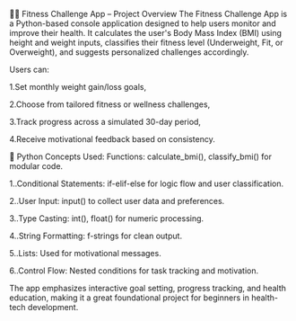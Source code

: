 🏋️‍♀️ Fitness Challenge App – Project Overview
The Fitness Challenge App is a Python-based console application designed to help users monitor and improve their health. It calculates the user's Body Mass Index (BMI) using height and weight inputs, classifies their fitness level (Underweight, Fit, or Overweight), and suggests personalized challenges accordingly.

Users can:

1.Set monthly weight gain/loss goals,

2.Choose from tailored fitness or wellness challenges,

3.Track progress across a simulated 30-day period,

4.Receive motivational feedback based on consistency.


🐍 Python Concepts Used:
Functions: calculate_bmi(), classify_bmi() for modular code.

1..Conditional Statements: if-elif-else for logic flow and user classification.

2..User Input: input() to collect user data and preferences.

3..Type Casting: int(), float() for numeric processing.

4..String Formatting: f-strings for clean output.

5..Lists: Used for motivational messages.

6..Control Flow: Nested conditions for task tracking and motivation.

The app emphasizes interactive goal setting, progress tracking, and health education, making it a great foundational project for beginners in health-tech development.
